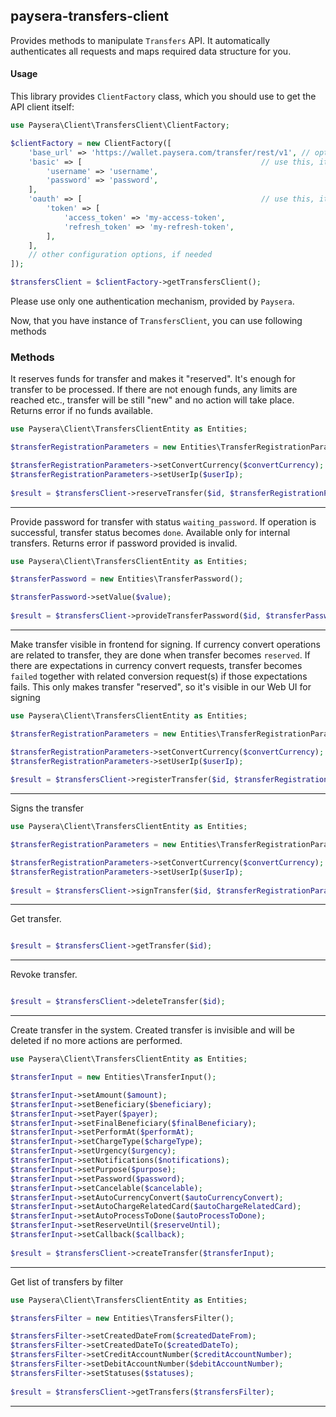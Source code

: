
## paysera-transfers-client

Provides methods to manipulate `Transfers` API.
It automatically authenticates all requests and maps required data structure for you.

#### Usage

This library provides `ClientFactory` class, which you should use to get the API client itself:

```php
use Paysera\Client\TransfersClient\ClientFactory;

$clientFactory = new ClientFactory([
    'base_url' => 'https://wallet.paysera.com/transfer/rest/v1', // optional, in case you need a custom one.
    'basic' => [                                        // use this, it API requires Basic authentication.
        'username' => 'username',
        'password' => 'password',
    ],
    'oauth' => [                                        // use this, it API requires OAuth v2 authentication.
        'token' => [
            'access_token' => 'my-access-token',
            'refresh_token' => 'my-refresh-token',
        ],
    ],
    // other configuration options, if needed
]);

$transfersClient = $clientFactory->getTransfersClient();
```

Please use only one authentication mechanism, provided by `Paysera`.

Now, that you have instance of `TransfersClient`, you can use following methods
### Methods

    
It reserves funds for transfer and makes it &quot;reserved&quot;. It&#039;s enough for transfer to be processed. If there are not enough funds, any limits are reached etc., transfer will be still &quot;new&quot; and no action will take place. Returns error if no funds available.


```php
use Paysera\Client\TransfersClientEntity as Entities;

$transferRegistrationParameters = new Entities\TransferRegistrationParameters();

$transferRegistrationParameters->setConvertCurrency($convertCurrency);
$transferRegistrationParameters->setUserIp($userIp);
    
$result = $transfersClient->reserveTransfer($id, $transferRegistrationParameters);
```
---


Provide password for transfer with status `waiting_password`. If operation is successful, transfer status becomes `done`. Available only for internal transfers. Returns error if password provided is invalid.


```php
use Paysera\Client\TransfersClientEntity as Entities;

$transferPassword = new Entities\TransferPassword();

$transferPassword->setValue($value);
    
$result = $transfersClient->provideTransferPassword($id, $transferPassword);
```
---


Make transfer visible in frontend for signing. If currency convert operations are related to transfer, they are done when transfer becomes `reserved`. If there are expectations in currency convert requests, transfer becomes `failed` together with related conversion request(s) if those expectations fails. This only makes transfer &quot;reserved&quot;, so it&#039;s visible in our Web UI for signing


```php
use Paysera\Client\TransfersClientEntity as Entities;

$transferRegistrationParameters = new Entities\TransferRegistrationParameters();

$transferRegistrationParameters->setConvertCurrency($convertCurrency);
$transferRegistrationParameters->setUserIp($userIp);
    
$result = $transfersClient->registerTransfer($id, $transferRegistrationParameters);
```
---


Signs the transfer


```php
use Paysera\Client\TransfersClientEntity as Entities;

$transferRegistrationParameters = new Entities\TransferRegistrationParameters();

$transferRegistrationParameters->setConvertCurrency($convertCurrency);
$transferRegistrationParameters->setUserIp($userIp);
    
$result = $transfersClient->signTransfer($id, $transferRegistrationParameters);
```
---


Get transfer.


```php

$result = $transfersClient->getTransfer($id);
```
---

Revoke transfer.


```php

$result = $transfersClient->deleteTransfer($id);
```
---


Create transfer in the system. Created transfer is invisible and will be deleted if no more actions are performed.



```php
use Paysera\Client\TransfersClientEntity as Entities;

$transferInput = new Entities\TransferInput();

$transferInput->setAmount($amount);
$transferInput->setBeneficiary($beneficiary);
$transferInput->setPayer($payer);
$transferInput->setFinalBeneficiary($finalBeneficiary);
$transferInput->setPerformAt($performAt);
$transferInput->setChargeType($chargeType);
$transferInput->setUrgency($urgency);
$transferInput->setNotifications($notifications);
$transferInput->setPurpose($purpose);
$transferInput->setPassword($password);
$transferInput->setCancelable($cancelable);
$transferInput->setAutoCurrencyConvert($autoCurrencyConvert);
$transferInput->setAutoChargeRelatedCard($autoChargeRelatedCard);
$transferInput->setAutoProcessToDone($autoProcessToDone);
$transferInput->setReserveUntil($reserveUntil);
$transferInput->setCallback($callback);
    
$result = $transfersClient->createTransfer($transferInput);
```
---

Get list of transfers by filter


```php
use Paysera\Client\TransfersClientEntity as Entities;

$transfersFilter = new Entities\TransfersFilter();

$transfersFilter->setCreatedDateFrom($createdDateFrom);
$transfersFilter->setCreatedDateTo($createdDateTo);
$transfersFilter->setCreditAccountNumber($creditAccountNumber);
$transfersFilter->setDebitAccountNumber($debitAccountNumber);
$transfersFilter->setStatuses($statuses);
    
$result = $transfersClient->getTransfers($transfersFilter);
```
---

